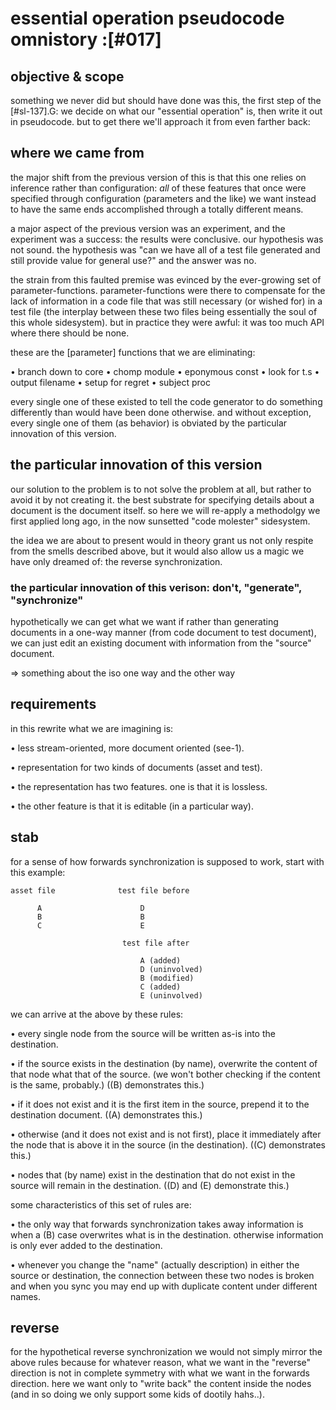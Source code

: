 # essential operation pseudocode omnistory :[#017]

## objective & scope

something we never did but should have done was this, the first step
of the [#sl-137].G: we decide on what our "essential operation" is, then
write it out in pseudocode. but to get there we'll approach it from even
farther back:




## where we came from

the major shift from the previous version of this is that this one
relies on inference rather than configuration: *all* of these features
that once were specified through configuration (parameters and the like)
we want instead to have the same ends accomplished through a totally
different means.

a major aspect of the previous version was an experiment, and the
experiment was a success: the results were conclusive. our hypothesis
was not sound. the hypothesis was "can we have all of a test file
generated and still provide value for general use?" and the answer was
no.

the strain from this faulted premise was evinced by the ever-growing
set of parameter-functions. parameter-functions were there to compensate
for the lack of information in a code file that was still necessary (or
wished for) in a test file (the interplay between these two files being
essentially the soul of this whole sidesystem). but in practice they
were awful: it was too much API where there should be none.

these are the [parameter] functions that we are eliminating:

  • branch down to core
  • chomp module
  • eponymous const
  • look for t.s
  • output filename
  • setup for regret
  • subject proc

every single one of these existed to tell the code generator to do
something differently than would have been done otherwise. and without
exception, every single one of them (as behavior) is obviated by the
particular innovation of this version.




## the particular innovation of this version

our solution to the problem is to not solve the problem at all, but
rather to avoid it by not creating it. the best substrate for specifying
details about a document is the document itself. so here we will
re-apply a methodolgy we first applied long ago, in the now sunsetted
"code molester" sidesystem.

the idea we are about to present would in theory grant us not only
respite from the smells described above, but it would also allow us
a magic we have only dreamed of: the reverse synchronization.



### the particular innovation of this verison: don't, "generate", "synchronize"

hypothetically we can get what we want if rather than generating
documents in a one-way manner (from code document to test document), we
can just edit an existing document with information from the "source"
document.

  => something about the iso one way and the other way


## requirements

in this rewrite what we are imagining is:

  • less stream-oriented, more document oriented (see-1).

  • representation for two kinds of documents (asset and test).

  • the representation has two features. one is that it is lossless.

  • the other feature is that it is editable (in a particular way).



## stab

for a sense of how forwards synchronization is supposed to work,
start with this example:

    asset file              test file before

          A                      D
          B                      B
          C                      E

                             test file after

                                 A (added)
                                 D (uninvolved)
                                 B (modified)
                                 C (added)
                                 E (uninvolved)

we can arrive at the above by these rules:

  • every single node from the source will
    be written as-is into the destination.

  • if the source exists in the destination (by name),
    overwrite the content of that node what that of the
    source. (we won't bother checking if the content is
    the same, probably.) ((B) demonstrates this.)

  • if it does not exist and it is the first item
    in the source, prepend it to the destination document.
    ((A) demonstrates this.)

  • otherwise (and it does not exist and is not first),
    place it immediately after the node that is above it
    in the source (in the destination).
    ((C) demonstrates this.)

  • nodes that (by name) exist in the destination that
    do not exist in the source will remain in the destination.
    ((D) and (E) demonstrate this.)

some characteristics of this set of rules are:

   • the only way that forwards synchronization takes away
     information is when a (B) case overwrites what is in
     the destination. otherwise information is only ever added
     to the destination.

   • whenever you change the "name" (actually description)
     in either the source or destination, the connection between
     these two nodes is broken and when you sync you may end up
     with duplicate content under different names.


## reverse

for the hypothetical reverse synchronization we would not simply
mirror the above rules because for whatever reason, what we want
in the "reverse" direction is not in complete symmetry with what
we want in the forwards direction. here we want only to "write back"
the content inside the nodes (and in so doing we only support some
kids of dootily hahs..).
